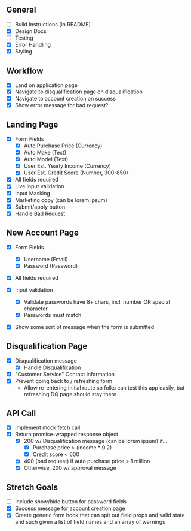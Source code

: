 ## General
- [ ] Build Instructions (in README)
- [x] Design Docs
- [ ] Testing
- [x] Error Handling
- [x] Styling

## Workflow
- [x] Land on application page
- [x] Navigate to disqualification page on disqualification
- [x] Navigate to account creation on success
- [x] Show error message for bad request?

## Landing Page
- [x] Form Fields
  - [x] Auto Purchase Price (Currency)
  - [x] Auto Make (Text)
  - [x] Auto Model (Text)
  - [x] User Est. Yearly Income (Currency)
  - [x] User Est. Credit Score (Number, 300-850)
- [x] All fields required
- [x] Live input validation
- [x] Input Masking
- [x] Marketing copy (can be lorem ipsum)
- [x] Submit/apply button
- [x] Handle Bad Request

## New Account Page
- [x] Form Fields
  - [x] Username (Email)
  - [x] Password (Password)
- [x] All fields required
- [x] Input validation
  - [x] Validate passwords have 8+ chars, incl. number OR special character
  - [x] Passwords must match
- [x] Show some sort of message when the form is submitted


## Disqualification Page
- [x] Disqualification message
  - [x] Handle Disqualification
- [x] "Customer Service" Contact information
- [x] Prevent going back to / refreshing form
  - Allow re-entering initial route so folks can test this app easily, but refreshing DQ page should stay there

## API Call
- [x] Implement mock fetch call
- [x] Return promise-wrapped response object
  - [x] 200 w/ Disqualification message (can be lorem ipsum) if...
    - [x] Purchase price > (income * 0.2)
    - [x] Credit score < 600
  - [x] 400 (bad request) if auto purchase price > 1 million
  - [x] Otherwise, 200 w/ approval message

## Stretch Goals
- [ ] Include show/hide button for password fields
- [x] Success message for account creation page
- [x] Create generic form hook that can spit out field props and valid state and such given a list of field names and an array of warnings
